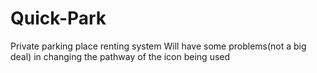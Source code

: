 # Quick-Park
 Private parking place renting system
 Will have some problems(not a big deal) in changing the pathway of the icon being used
